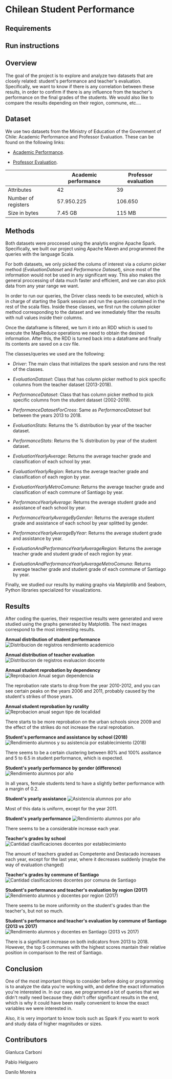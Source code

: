 # Chilean Student Performance

## Requirements

## Run instructions

## Overview

The goal of the project is to explore and analyze two datasets that are closely related: student's performance and teacher's evaluation. Specifically, we want to know if there is any correlation between these results, in order to confirm if there is any influence from the teacher's performance on the final grades of the students. We would also like to compare the results depending on their region, commune, etc....

## Dataset

We use two datasets from the Ministry of Education of the Government of Chile: Academic Performance and Professor Evaluation. These can be found on the following links:

+ [Academic Performance](http://datos.mineduc.cl/dashboards/19881/rendimiento-academico-por-estudiantes/).

+ [Professor Evaluation](http://datos.mineduc.cl/dashboards/19754/bases-de-datos-de-evaluacion-docente/).

|     | Academic performance | Professor evaluation |
|-----|----------|--------------|
| Attributes | 42 | 39 |
| Number of registers | 57.950.225 | 106.650 |
| Size in bytes | 7.45 GB | 115 MB |

## Methods

Both datasets were proccesed using the analytis engine Apache Spark. Specifically, we built our project using Apache Maven and programmed the queries with the language Scala.

For both datasets, we only picked the colums of interest via a column picker method (*EvaluationDataset* and *Performance Dataset*), since most of the information would not be used in any significant way. This also makes the general proccessing of data much faster and efficient, and we can also pick data from any year range we want.

In order to run our queries, the Driver class needs to be executed, which is in charge of starting the Spark session and run the queries contained in the rest of the scala files.  Inside these classes, we first run the column picker method corresponding to the dataset and we inmediately filter the results with null values inside their columns.

Once the dataframe is filtered, we turn it into an RDD which is used to execute the MapReduce operations we need to obtain the desired information. After this, the RDD is turned back into a dataframe and finally its contents are saved on a csv file.

The classes/queries we used are the following:

* *Driver*: The main class that initializes the spark session and runs the rest of the classes.

* *EvaluationDataset*: Class that has column picker method to pick specific columns from the teacher dataset (2013-2018).
* *PerformanceDataset*: Class that has column picker method to pick specific columns from the student dataset (2002-2019).
* *PerformanceDatasetForCross*: Same as *PerformanceDataset* but between the years 2013 to 2018.

* *EvaluationStats*: Returns the % distribution by year of the teacher dataset.
* *PerformanceStats*: Returns the % distribution by year of the student dataset.

* *EvaluationYearlyAverage*: Returns the average teacher grade and classification of each school by year.
* *EvaluationYearlyRegion*: Returns the average teacher grade and classification of each region by year.
* *EvaluationYearlyMetroComuna*: Returns the average teacher grade and classification of each commune of Santiago by year.

* *PerformanceYearlyAverage*: Returns the average student grade and assistance of each school by year.
* *PerformanceYearlyAverageByGender*: Returns the average student grade and assistance of each school by year splitted by gender.
* *PerformanceYearlyAverageByYear*: Returns the average student grade and assistance by year.

* *EvaluationAndPerformanceYearlyAverageRegion*: Returns the average teacher grade and student grade of each region by year.
* *EvaluationAndPerformanceYearlyAverageMetroComuna*: Returns average teacher grade and student grade of each commune of Santiago by year.

Finally, we studied our results by making graphs via Matplotlib and Seaborn, Python libraries specialized for visualizations.


## Results

After coding the queries, their respective results were generated and were studied using the graphs generated by Matplotlib. The next images correspond to the most interesting results.

**Annual distribution of student performance**
![Distribucion de registros rendimiento academicio](https://i.imgur.com/Mdjk8bh.png)

**Annual distribution of teacher evaluation**
![Distribucion de registros evaluacion docente](https://i.imgur.com/Siw97q1.png)


**Annual student reprobation by dependency**
![Reprobacion Anual segun dependencia](https://i.imgur.com/sB46fNB.png)

The reprobation rate starts to drop from the year 2010-2012, and you can see certain peaks on the years 2006 and 2011, probably caused by the student's strikes of those years.

**Annual student reprobation by rurality**
![Reprobacion anual segun tipo de localidad](https://i.imgur.com/890X2uu.png)

There starts to be more reprobation on the urban schools since 2009 and the effect of the strikes do not increase the rural reprobation.

**Student's performance and assistance by school (2018)**
![Rendimiento alumnos y su asistencia por establecimiento (2018)](https://i.imgur.com/lzM9lBU.png)

There seems to be a certain clustering between 80% and 100% assitance and 5 to 6.5 in student performance, which is expected.

**Student's yearly performance by gender (difference)**
![Rendimiento alumnos por año](https://i.imgur.com/ZAVYRpQ.png)

In all years, female students tend to have a slightly better performance with a margin of 0.2.

**Student's yearly assistance**
![Asistencia alumnos por año](https://i.imgur.com/K0IQ02C.png)

Most of this data is uniform, except for the year 2011.

**Student's yearly performance**
![Rendimiento alumnos por año](https://i.imgur.com/tOaS1s0.png)

There seems to be a considerable increase each year.


**Teacher's grades by school**
![Cantidad clasificaciones docentes por establecimiento](https://i.imgur.com/slKR7dR.png)

The amount of teachers graded as Competente and Destacado increases each year, except for the last year, where it decreases suddenly (maybe the way of evaluation changed)

**Teacher's grades by commune of Santiago**
![Cantidad clasificaciones docentes por comuna de Santiago](https://i.imgur.com/k5Usd9q.png)

**Student's performance and teacher's evaluation by region (2017)**
![Rendimiento alumnos y docentes por region (2017)](https://i.imgur.com/mATReIf.png)

There seems to be more uniformity on the student's grades than the teacher's, but not so much.

**Student's performance and teacher's evaluation by commune of Santiago (2013 vs 2017)**
![Rendimiento alumnos y docentes en Santiago (2013 vs 2017)](https://i.imgur.com/UUi9FsZ.jpg)

There is a significant increase on both indicators from 2013 to 2018. However, the top 5 communes with the highest scores mantain their relative position in comparison to the rest of Santiago.



## Conclusion

One of the most important things to consider before doing or programming is to analyze the data you're working with, and define the exact information you're interested in. In our case, we programmed a lot of queries that we didn't really need because they didn't offer significant results in the end, which is why it could have been really convenient to know the exact variables we were interested in.

Also, it is very important to know tools such as Spark if you want to work and study data of higher magnitudes or sizes. 

## Contributors

Gianluca Carboni

Pablo Helguero

Danilo Moreira
